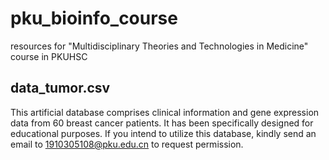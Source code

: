 # pku_bioinfo_course
resources for "Multidisciplinary Theories and Technologies in Medicine" course in PKUHSC
## data_tumor.csv
This artificial database comprises clinical information and gene expression data from 60 breast cancer patients. 
It has been specifically designed for educational purposes. 
If you intend to utilize this database, kindly send an email to 1910305108@pku.edu.cn to request permission.

